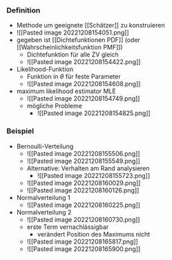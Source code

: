 ### Definition
+ Methode um geeignete [[Schätzer]] zu konstruieren
+ ![[Pasted image 20221208154051.png]]
+ gegeben ist [[Dichtefunktionen PDF]] (oder [[Wahrscheinlichkeitsfunktion PMF]])
	+ Dichtefunktion für alle ZV gleich
	+ ![[Pasted image 20221208154422.png]]
+ Likelihood-Funktion
	+ Funktion in $\theta$ für feste Parameter
	+ ![[Pasted image 20221208154608.png]]
+ maximum likelihood estimator MLE
	+ ![[Pasted image 20221208154749.png]]
	+ mögliche Probleme
		+ ![[Pasted image 20221208154825.png]]

### Beispiel
+ Bernoulli-Verteilung
	+ ![[Pasted image 20221208155506.png]]
	+ ![[Pasted image 20221208155549.png]]
	+ Alternative: Verhalten am Rand analysieren
		+ ![[Pasted image 20221208155723.png]]
	+ ![[Pasted image 20221208160029.png]]
	+ ![[Pasted image 20221208160126.png]]
+ Normalverteilung 1
	+ ![[Pasted image 20221208160225.png]]
+ Normalverteilung 2
	+ ![[Pasted image 20221208160730.png]]
	+ erste Term vernachlässigbar
		+ verändert Position des Maximums nicht
	+ ![[Pasted image 20221208165817.png]]
	+ ![[Pasted image 20221208165900.png]]
